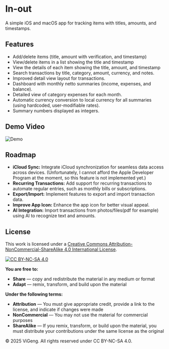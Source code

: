 # In-out

A simple iOS and macOS app for tracking items with titles, amounts, and timestamps.

## Features

*   Add/delete items (title, amount with verification, and timestamp)
*   View/delete items in a list showing the title and timestamp
*   View the details of each item showing the title, amount, and timestamp
*   Search transactions by title, category, amount, currency, and notes.
*   Improved detail view layout for transactions.
*   Dashboard with monthly netto summaries (income, expenses, and balance).
*   Detailed view of category expenses for each month.
*   Automatic currency conversion to local currency for all summaries (using hardcoded, user-modifiable rates).
*   Summary numbers displayed as integers.

## Demo Video

![Demo](assets/demo.gif)

## Roadmap

*   **iCloud Sync:** Integrate iCloud synchronization for seamless data access across devices. (Unfortunately, I cannot afford the Apple Developer Program at the moment, so this feature is not implemented yet.)
*   **Recurring Transactions:** Add support for recurring transactions to automate regular entries, such as monthly bills or subscriptions.
*   **Export/Import:** Implement features to export and import transaction data.
*   **Improve App Icon:** Enhance the app icon for better visual appeal.
*   **AI Integration:** Import transactions from photos/files(pdf for example) using AI to recognize text and amounts.

## License

This work is licensed under a [Creative Commons Attribution-NonCommercial-ShareAlike 4.0 International License](http://creativecommons.org/licenses/by-nc-sa/4.0/).

[![CC BY-NC-SA 4.0](https://licensebuttons.net/l/by-nc-sa/4.0/88x31.png)](http://creativecommons.org/licenses/by-nc-sa/4.0/)

**You are free to:**

*   **Share** — copy and redistribute the material in any medium or format
*   **Adapt** — remix, transform, and build upon the material

**Under the following terms:**

*   **Attribution** — You must give appropriate credit, provide a link to the license, and indicate if changes were made
*   **NonCommercial** — You may not use the material for commercial purposes
*   **ShareAlike** — If you remix, transform, or build upon the material, you must distribute your contributions under the same license as the original

© 2025 ViGeng. All rights reserved under CC BY-NC-SA 4.0.

